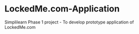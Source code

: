# LockedMe.com-Application
Simplilearn Phase 1 project - To develop prototype application of LockedMe.com
